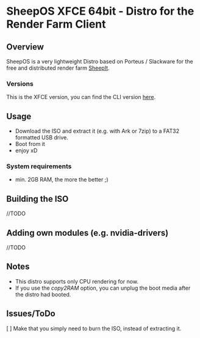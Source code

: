 # SheepOS XFCE 64bit - Distro for the Render Farm Client

## Overview

SheepOS is a very lightweight Distro based on Porteus / Slackware for the free and distributed render farm [SheepIt](https://www.sheepit-renderfarm.com).

### Versions

This is the XFCE version, you can find the CLI version [here](https://github.com/zocker-160/SheepitOS/tree/CLI).

## Usage

 - Download the ISO and extract it (e.g. with Ark or 7zip) to a FAT32 formatted USB drive.
 - Boot from it
 - enjoy xD
 
### System requirements

 - min. 2GB RAM, the more the better ;)

## Building the ISO

//TODO

## Adding own modules (e.g. nvidia-drivers)

//TODO

## Notes

- This distro supports only CPU rendering for now.
- If you use the *copy2RAM* option, you can unplug the boot media after the distro had booted.

## Issues/ToDo

[ ] Make that you simply need to burn the ISO, instead of extracting it.
